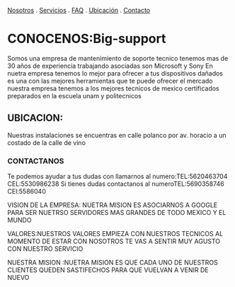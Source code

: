 [Nosotros](./nosotros.md) . [Servicios](./servicios.md) . [FAQ](FAQ.md) . [Ubicación](ubicacion.md) . [Contacto](./contacto.md)

# CONOCENOS:Big-support 
Somos una empresa de mantenimiento de soporte tecnico tenemos mas de 30 años de experiencia trabajando asociadas son Microsoft y Sony 
En nuetra empresa tenemos lo mejor para ofrecer a tus dispositivos dañados es una con las mejores herramientas que te puede ofrecer el mercado 
nuestra empresa tenemos a los mejores tecnicos de mexico certificados preparados en la escuela unam y politecnicos  

## UBICACION:
Nuestras instalaciones se encuentras en calle polanco por av. horacio a un costado de la calle de vino

### CONTACTANOS
Te podemos ayudar a tus dudas con llamarnos al numero:TEL:5620463704 CEL:5530986238
Si tienes dudas contactanos al numeroTEL:5690358746 CEl:5586040

VISION DE LA EMPRESA: NUETRA MISION ES ASOCIARNOS A GOOGLE PARA SER NUETRSO SERVIDORES MAS GRANDES DE TODO MEXICO Y EL MUNDO

VALORES:NUESTROS VALORES EMPIEZA CON NUESTROS TECNICOS AL MOMENTO DE ESTAR CON NOSOTROS TE VAS A SENTIR MUY AGUSTO CON NUESTRO SERVICIO

NUESTRA MISION :NUETRA MISION ES QUE CADA UNO DE NUESTROS CLIENTES QUEDEN SASTIFECHOS PARA QUE VUELVAN A VENIR DE NUEVO  
